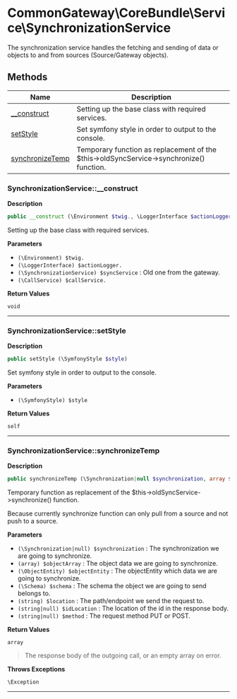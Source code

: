 # CommonGateway\CoreBundle\Service\SynchronizationService  

The synchronization service handles the fetching and sending of data or objects to and from sources (Source/Gateway objects).





## Methods

| Name | Description |
|------|-------------|
|[__construct](#synchronizationservice__construct)|Setting up the base class with required services.|
|[setStyle](#synchronizationservicesetstyle)|Set symfony style in order to output to the console.|
|[synchronizeTemp](#synchronizationservicesynchronizetemp)|Temporary function as replacement of the $this->oldSyncService->synchronize() function.|




### SynchronizationService::__construct  

**Description**

```php
public __construct (\Environment $twig., \LoggerInterface $actionLogger., \SynchronizationService $syncService, \CallService $callService.)
```

Setting up the base class with required services. 

 

**Parameters**

* `(\Environment) $twig.`
* `(\LoggerInterface) $actionLogger.`
* `(\SynchronizationService) $syncService`
: Old one from the gateway.  
* `(\CallService) $callService.`

**Return Values**

`void`


<hr />


### SynchronizationService::setStyle  

**Description**

```php
public setStyle (\SymfonyStyle $style)
```

Set symfony style in order to output to the console. 

 

**Parameters**

* `(\SymfonyStyle) $style`

**Return Values**

`self`




<hr />


### SynchronizationService::synchronizeTemp  

**Description**

```php
public synchronizeTemp (\Synchronization|null $synchronization, array $objectArray, \ObjectEntity $objectEntity, \Schema $schema, string $location, string|null $idLocation, string|null $method)
```

Temporary function as replacement of the $this->oldSyncService->synchronize() function. 

Because currently synchronize function can only pull from a source and not push to a source. 

**Parameters**

* `(\Synchronization|null) $synchronization`
: The synchronization we are going to synchronize.  
* `(array) $objectArray`
: The object data we are going to synchronize.  
* `(\ObjectEntity) $objectEntity`
: The objectEntity which data we are going to synchronize.  
* `(\Schema) $schema`
: The schema the object we are going to send belongs to.  
* `(string) $location`
: The path/endpoint we send the request to.  
* `(string|null) $idLocation`
: The location of the id in the response body.  
* `(string|null) $method`
: The request method PUT or POST.  

**Return Values**

`array`

> The response body of the outgoing call, or an empty array on error.


**Throws Exceptions**


`\Exception`


<hr />

